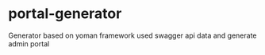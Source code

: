 # portal-generator
Generator based on yoman framework used swagger api data and generate admin portal 
